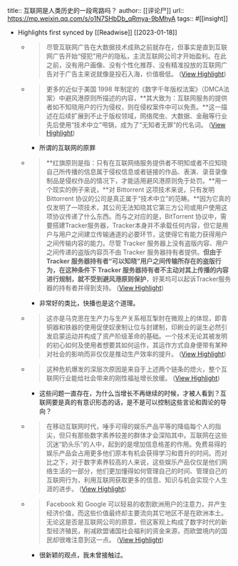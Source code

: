 title:: 互联网是人类历史的一段弯路吗？
author:: [[评论尸]]
url:: https://mp.weixin.qq.com/s/o1N7SHbDb_qRmya-9bMhyA
tags:: #[[insight]]

- Highlights first synced by [[Readwise]] [[2023-01-18]]
	- > 尽管互联网广告在大数据技术成熟之前就存在，但事实是直到互联网广告开始“侵犯”用户的隐私，主流互联网公司才开始盈利。在此之前，没有用户画像、没有个性化推荐、没有精准投放的互联网广告对于广告主来说就像是投石入海，价值极低。 ([View Highlight](https://read.readwise.io/read/01gpzfgk1gb9kpy0eyqakc6yf1))
	- > 更多的近似于美国 1998 年制定的《数字千年版权法案》（DMCA法案）中避风港原则所描述的内容，**其大致为：互联网服务的提供者如不知晓用户的行为侵权，则在侵权案件中可以免责。**这一描述在后续扩展到不止于版权领域，网络爬虫、大数据、金融等行业先后使用“技术中立”甩锅，成为了“无知者无罪”的代名词。 ([View Highlight](https://read.readwise.io/read/01gpzftpsqqq7sf71wyxzj4b55))
		- 所谓的互联网的原罪
	- > **红旗原则是指：只有在互联网络服务提供者不明知或者不应知晓自己所传播的信息属于侵权信息或者链接的作品、表演、录音录像制品是侵权作品的情况下，才能适用避风港原则免于处罚。**用一个现实的例子来说，**对 Bittorrent 这项技术来说，只有发明 Bittorrent 协议的公司是真正属于“技术中立”的范畴。**因为它真的仅发明了一项技术，其公司无法知晓其它第三方公司或用户使用这项协议传递了什么东西。而与之对应的是，BitTorrent 协议中，需要搭建Tracker服务器，Tracker本身并不承载任何内容，但它是用户与用户之间建立传输通道的必要环节，这使得它有能力获得用户之间传输内容的能力。尽管 Tracker 服务器上没有盗版内容、用户之间传递的盗版内容页不由 Tracker 服务器持有者提供。**但由于 Tracker 服务器持有者“可以知晓”用户之间传输所存在的盗版行为，在这种条件下 Tracker 服务器持有者不主动对其上传播的内容进行规制，就不受到避风港原则保护**，好莱坞可以起诉Tracker服务器的持有者并得到支持。 ([View Highlight](https://read.readwise.io/read/01gpzfvz6ayaytsrzqdwzt05et))
		- 非常好的类比，快播也是这个道理。
	- > 这亦是马克思在生产力与生产关系相互掣肘在微观上的体现，即青铜器和铁器的使用促使奴隶制让位与封建制，印刷业的诞生必然引发启蒙运动并构成了资产阶级革命的基础。一个技术无论其被发明的初心如何及使用者想要其如何运作，其运作方式自身便带有某种对社会的影响而非仅仅是推动生产效率的提升。 ([View Highlight](https://read.readwise.io/read/01gpzg34sxtjw93epe0fm2cnp0))
	- > 这种危机爆发的深层次原因是来自于上述两个链条的熄火，整个互联网行业能给社会带来的刚性福祉增长放缓。 ([View Highlight](https://read.readwise.io/read/01gpzgbdged2mvvanaqa8tnaz1))
		- 这些问题一直存在，为什么当增长不再继续的时候，才被人看到？互联网要是真的有意识形态的话，是不是可以控制这些言论和舆论的导向？
	- > 在移动互联网时代，唾手可得的娱乐产品平等的降临每个人的指尖，但只有那些数字素养较差的群体才会深陷其中。互联网在这些沉迷“奶头乐”的人中，起到的是增加信息格差的作用。免费易得的娱乐产品会占用更多他们原本有机会获得学习和晋升的时间。而对比之下，对于数字素养较高的人来说，这些娱乐产品仅仅是他们网络生活的一部分，他们更加懂得如何管理自己的时间、管理自己的互联网行为，利用互联网获取更多的信息、知识与机会实现个人生涯的进步。 ([View Highlight](https://read.readwise.io/read/01gpzhrdhmxps63n226vw3ns1v))
	- > Facebook 和 Google 可以轻易的收割欧洲用户的注意力，并产生经济价值，而这些价值最终却主要流向其它地区不是在欧洲本土。无论这是否是互联网公司的原意，但这客观上构成了数字时代的新型经济殖民，削减欧盟诸国社会福利的资金来源，而欧盟境内的国民却很难注意到这一点。 ([View Highlight](https://read.readwise.io/read/01gpzhnxhe3n6x85mqmwzy1sa4))
		- 很新颖的观点，我未曾接触过。